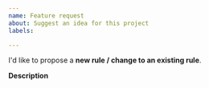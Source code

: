```yaml
---
name: Feature request
about: Suggest an idea for this project
labels: 

---
```


I'd like to propose a **new rule / change to an existing rule**.

**Description**
<!-- 
A clear and concise description of what you would like implemented.
Code samples can help immensely in describing painting a picture.
-->
